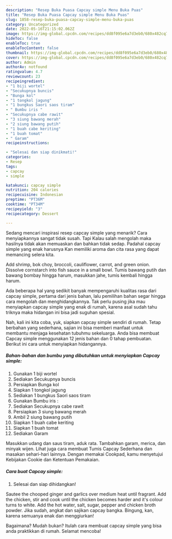 ```yaml
---
description: "Resep Buka Puasa Capcay simple Menu Buka Puas"
title: "Resep Buka Puasa Capcay simple Menu Buka Puas"
slug: 1858-resep-buka-puasa-capcay-simple-menu-buka-puas
category: Uncategorized
date: 2022-05-16T21:15:02.062Z
image: https://img-global.cpcdn.com/recipes/dd8f095e6a7d3eb0/680x482cq70/capcay-simple-foto-resep-utama.jpg
hideToc: false
enableToc: true
enableTocContent: false
thumbnail: https://img-global.cpcdn.com/recipes/dd8f095e6a7d3eb0/680x482cq70/capcay-simple-foto-resep-utama.jpg
cover: https://img-global.cpcdn.com/recipes/dd8f095e6a7d3eb0/680x482cq70/capcay-simple-foto-resep-utama.jpg
author: Admin
authorAv: notfound
ratingvalue: 4.7
reviewcount: 23
recipeingredient:
- "1 biji wortel"
- "Secukupnya buncis"
- "Bunga kol"
- "1 tongkol jagung"
- "1 bungkus Saori saos tiram"
- " Bumbu iris "
- "Secukupnya cabe rawit"
- "3 siung bawang merah"
- "2 siung bawang putih"
- "1 buah cabe keriting"
- "1 buah tomat"
- " Garam"
recipeinstructions:

- "Selesai dan siap dinikmati!"
categories:
- Resep
tags:
- capcay
- simple

katakunci: capcay simple 
nutrition: 204 calories
recipecuisine: Indonesian
preptime: "PT36M"
cooktime: "PT34M"
recipeyield: "3"
recipecategory: Dessert

---
```



Sedang mencari inspirasi resep capcay simple yang menarik? Cara menyiapkannya sangat tidak susah. Tapi Kalau salah mengolah maka hasilnya tidak akan memuaskan dan bahkan tidak sedap. Padahal capcay simple yang enak harusnya Kan memiliki aroma dan cita rasa yang dapat memancing selera kita.


Add shrimp, bok choy, broccoli, cauliflower, carrot, and green onion. Dissolve cornstarch into fish sauce in a small bowl. Tumis bawang putih dan bawang bombay hingga harum, masukkan jahe, tumis kembali hingga harum.

Ada beberapa hal yang sedikit banyak mempengaruhi kualitas rasa dari capcay simple, pertama dari jenis bahan, lalu pemilihan bahan segar hingga cara mengolah dan menghidangkannya. Tak perlu pusing jika mau menyiapkan capcay simple yang enak di rumah, karena asal sudah tahu triknya maka hidangan ini bisa jadi suguhan spesial.


Nah, kali ini kita coba, yuk, siapkan capcay simple sendiri di rumah. Tetap berbahan yang sederhana, sajian ini bisa memberi manfaat untuk membantu menjaga kesehatan tubuhmu sekeluarga. Anda bisa membuat Capcay simple menggunakan 12 jenis bahan dan 0 tahap pembuatan. Berikut ini cara untuk menyiapkan hidangannya.

<!--inarticleads1-->

##### Bahan-bahan dan bumbu yang dibutuhkan untuk menyiapkan Capcay simple:

1. Gunakan 1 biji wortel
1. Sediakan Secukupnya buncis
1. Persiapkan Bunga kol
1. Siapkan 1 tongkol jagung
1. Sediakan 1 bungkus Saori saos tiram
1. Gunakan  Bumbu iris :
1. Sediakan Secukupnya cabe rawit
1. Persiapkan 3 siung bawang merah
1. Ambil 2 siung bawang putih
1. Siapkan 1 buah cabe keriting
1. Siapkan 1 buah tomat
1. Sediakan  Garam


Masukkan udang dan saus tiram, aduk rata. Tambahkan garam, merica, dan minyak wijen. Lihat juga cara membuat Tumis Capcay Sederhana dan masakan sehari-hari lainnya. Dengan memakai Cookpad, kamu menyetujui Kebijakan Cookie dan Ketentuan Pemakaian. 

<!--inarticleads2-->

##### Cara buat Capcay simple:


1. Selesai dan siap dihidangkan!

Sautee the chooped ginger and garlics over medium heat until fragrant. Add the chicken, stir and cook until the chicken becomes harder and it&#39;s colour turns to white. Add the hot water, salt, sugar, pepper and chicken broth powder. Jika sudah, angkat dan sajikan capcay bangka. Bingung, kan, karena semuanya enak dan menggiurkan! 

Bagaimana? Mudah bukan? Itulah cara membuat capcay simple yang bisa anda praktikkan di rumah. Selamat mencoba!
